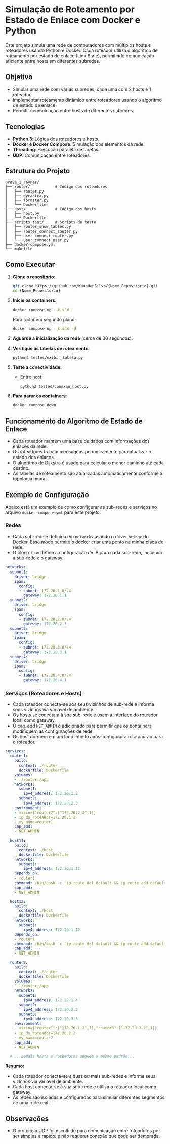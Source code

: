 # Simulação de Roteamento por Estado de Enlace com Docker e Python

Este projeto simula uma rede de computadores com múltiplos hosts e roteadores usando Python e Docker. Cada roteador utiliza o algoritmo de roteamento por estado de enlace (Link State), permitindo comunicação eficiente entre hosts em diferentes subredes.

## Objetivo

- Simular uma rede com várias subredes, cada uma com 2 hosts e 1 roteador.
- Implementar roteamento dinâmico entre roteadores usando o algoritmo de estado de enlace.
- Permitir comunicação entre hosts de diferentes subredes.

## Tecnologias

- **Python 3**: Lógica dos roteadores e hosts.
- **Docker e Docker Compose**: Simulação dos elementos da rede.
- **Threading**: Execução paralela de tarefas.
- **UDP**: Comunicação entre roteadores.

## Estrutura do Projeto

```
prova_1_rayner/
├── router/           # Código dos roteadores
│   ├── router.py
│   ├── dycastra.py
│   ├── formater.py
│   └── Dockerfile
├── host/             # Código dos hosts
│   ├── host.py
│   └── Dockerfile
├── scripts_test/     # Scripts de teste
│   ├── router_show_tables.py
│   ├── router_connect_router.py
│   ├── user_connect_router.py
│   └── user_connect_user.py
├── docker-compose.yml
└── makefile
```

## Como Executar

1. **Clone o repositório**:
   ```bash
   git clone https://github.com/KauaHenSilva/{Nome_Repositorio}.git
   cd {Nome_Repositorio}
   ```

2. **Inicie os containers**:
   ```bash
   docker compose up --build
   ```
   Para rodar em segundo plano:
   ```bash
   docker compose up --build -d
   ```

3. **Aguarde a inicialização da rede** (cerca de 30 segundos).

4. **Verifique as tabelas de roteamento**:
   ```bash
   python3 testes/exibir_tabela.py
   ```

5. **Teste a conectividade**:
   - Entre host:
     ```bash
     python3 testes/conexao_host.py
     ```
6. **Para parar os containers**:
   ```bash
   docker compose down
   ```

## Funcionamento do Algoritmo de Estado de Enlace

- Cada roteador mantém uma base de dados com informações dos enlaces da rede.
- Os roteadores trocam mensagens periodicamente para atualizar o estado dos enlaces.
- O algoritmo de Dijkstra é usado para calcular o menor caminho até cada destino.
- As tabelas de roteamento são atualizadas automaticamente conforme a topologia muda.

## Exemplo de Configuração

Abaixo está um exemplo de como configurar as sub-redes e serviços no arquivo `docker-compose.yml` para este projeto.

### Redes

- Cada sub-rede é definida em `networks` usando o driver `bridge` do Docker. Esse modo permite o docker criar uma ponto na minha placa de rede.
- O bloco `ipam` define a configuração de IP para cada sub-rede, incluindo a sub-rede e o gateway.

```yaml
networks:
  subnet1:
    driver: bridge
    ipam:
      config:
      - subnet: 172.20.1.0/24
        gateway: 172.20.1.1
  subnet2:
    driver: bridge
    ipam:
      config:
      - subnet: 172.20.2.0/24
        gateway: 172.20.2.1
  subnet3:
    driver: bridge
    ipam:
      config:
      - subnet: 172.20.3.0/24
        gateway: 172.20.3.1
  subnet4:
    driver: bridge
    ipam:
      config:
      - subnet: 172.20.4.0/24
        gateway: 172.20.4.1
```

### Serviços (Roteadores e Hosts)

- Cada roteador conecta-se aos seus vizinhos de sub-rede e informa seus vizinhos via variável de ambiente.
- Os hosts se conectam à sua sub-rede e usam a interface do roteador local como gateway.
- O cap_add `NET_ADMIN` é adicionado para permitir que os containers modifiquem as configurações de rede.
- Os host dormem em um loop infinito após configurar a rota padrão para o roteador.

```yaml
services:
  router1:
    build:
      context: ./router
      dockerfile: Dockerfile
    volumes:
    - ./router:/app
    networks:
      subnet1:
        ipv4_address: 172.20.1.2
      subnet2:
        ipv4_address: 172.20.2.3
    environment:
    - vizin={"router2":["172.20.2.2",1]}
    - ip_do_roteador=172.20.1.2
    - my_name=router1
    cap_add:
    - NET_ADMIN

  host11:
    build:
      context: ./host
      dockerfile: Dockerfile
    networks:
      subnet1:
        ipv4_address: 172.20.1.11
    depends_on:
    - router1
    command: /bin/bash -c "ip route del default && ip route add default via 172.20.1.2 dev eth0 && sleep infinity"
    cap_add:
    - NET_ADMIN

  host12:
    build:
      context: ./host
      dockerfile: Dockerfile
    networks:
      subnet1:
        ipv4_address: 172.20.1.12
    depends_on:
    - router1
    command: /bin/bash -c "ip route del default && ip route add default via 172.20.1.2 dev eth0 && sleep infinity"
    cap_add:
    - NET_ADMIN

  router2:
    build:
      context: ./router
      dockerfile: Dockerfile
    volumes:
    - ./router:/app
    networks:
      subnet1:
        ipv4_address: 172.20.1.4
      subnet2:
        ipv4_address: 172.20.2.2
      subnet3:
        ipv4_address: 172.20.3.3
    environment:
    - vizin={"router1":["172.20.1.2",1],"router3":["172.20.3.2",1]}
    - ip_do_roteador=172.20.2.2
    - my_name=router2
    cap_add:
    - NET_ADMIN

  # ...demais hosts e roteadores seguem o mesmo padrão...
```

**Resumo:**  
- Cada roteador conecta-se a duas ou mais sub-redes e informa seus vizinhos via variável de ambiente.
- Cada host conecta-se à sua sub-rede e utiliza o roteador local como gateway.
- As redes são isoladas e configuradas para simular diferentes segmentos de uma rede real.

## Observações

- O protocolo UDP foi escolhido para comunicação entre roteadores por ser simples e rápido. e não requerer conexão que pode ser demorada.



